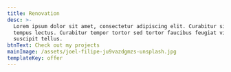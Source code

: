 ```yaml
---
title: Renovation
desc: >-
  Lorem ipsum dolor sit amet, consectetur adipiscing elit. Curabitur sit amet
  tempus lectus. Curabitur tempor tortor sed tortor faucibus feugiat vitae
  suscipit tellus.
btnText: Check out my projects
mainImage: /assets/joel-filipe-ju9vazdgmzs-unsplash.jpg
templateKey: offer
---
```

